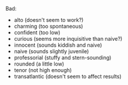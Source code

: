 Bad:
- alto (doesn't seem to work?)
- charming (too spontaneous)
- confident (too low)
- curious (seems more inquisitive than naive?)
- innocent (sounds kiddish and naive)
- naive (sounds slightly juvenile)
- professorial (stuffy and stern-sounding)
- rounded (a little low)
- tenor (not high enough)
- transatlantic (doesn't seem to affect results)
